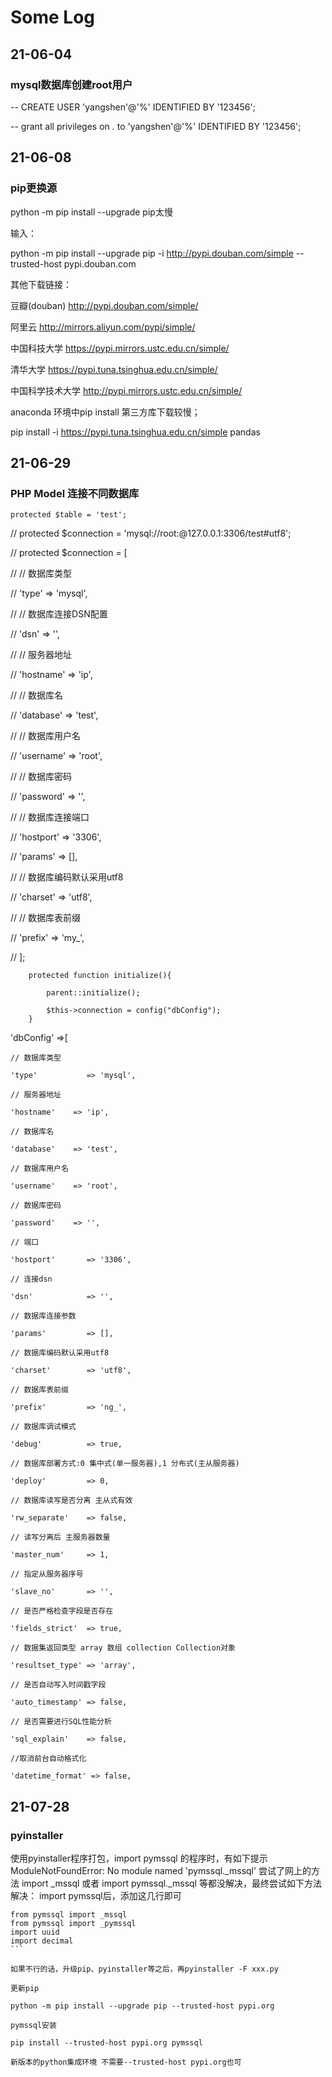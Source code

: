 # Some Log

## 21-06-04  
### mysql数据库创建root用户
-- CREATE USER 'yangshen'@'%' IDENTIFIED BY '123456';  

-- grant all privileges on *.* to 'yangshen'@'%' IDENTIFIED BY '123456';

## 21-06-08
###  pip更换源
python -m pip install --upgrade pip太慢

输入：

python -m pip install --upgrade pip  -i http://pypi.douban.com/simple --trusted-host pypi.douban.com

其他下载链接：

豆瓣(douban) http://pypi.douban.com/simple/

阿里云 http://mirrors.aliyun.com/pypi/simple/

中国科技大学 https://pypi.mirrors.ustc.edu.cn/simple/

清华大学 https://pypi.tuna.tsinghua.edu.cn/simple/

中国科学技术大学 http://pypi.mirrors.ustc.edu.cn/simple/

anaconda 环境中pip install 第三方库下载较慢；

pip install -i https://pypi.tuna.tsinghua.edu.cn/simple pandas

## 21-06-29
### PHP Model 连接不同数据库
    protected $table = 'test';

//    protected $connection = 'mysql://root:@127.0.0.1:3306/test#utf8';

//    protected $connection = [

//        // 数据库类型

//        'type'        => 'mysql',

//        // 数据库连接DSN配置

//        'dsn'         => '',

//        // 服务器地址

//        'hostname'    => 'ip',

//        // 数据库名

//        'database'    => 'test',

//        // 数据库用户名

//        'username'    => 'root',

//        // 数据库密码

//        'password'    => '',

//        // 数据库连接端口

//        'hostport'    => '3306',

//        'params'      => [],

//        // 数据库编码默认采用utf8

//        'charset'     => 'utf8',

//        // 数据库表前缀

//        'prefix'      => 'my_',

//    ];

```
    protected function initialize(){

        parent::initialize();

        $this->connection = config("dbConfig");
    }
```
'dbConfig' =>[

    // 数据库类型

    'type'           => 'mysql',

    // 服务器地址

    'hostname'    => 'ip',

    // 数据库名

    'database'    => 'test',

    // 数据库用户名

    'username'    => 'root',

    // 数据库密码

    'password'    => '',
 
    // 端口

    'hostport'       => '3306',
 
    // 连接dsn
  
    'dsn'            => '',
   
    // 数据库连接参数
  
    'params'         => [],
 
    // 数据库编码默认采用utf8
  
    'charset'        => 'utf8',
   
    // 数据库表前缀
   
    'prefix'         => 'ng_',
   
    // 数据库调试模式
   
    'debug'          => true,
   
    // 数据库部署方式:0 集中式(单一服务器),1 分布式(主从服务器)
   
    'deploy'         => 0,
   
    // 数据库读写是否分离 主从式有效
   
    'rw_separate'    => false,
   
    // 读写分离后 主服务器数量
   
    'master_num'     => 1,
   
    // 指定从服务器序号
   
    'slave_no'       => '',
   
    // 是否严格检查字段是否存在
   
    'fields_strict'  => true,
   
    // 数据集返回类型 array 数组 collection Collection对象
   
    'resultset_type' => 'array',
   
    // 是否自动写入时间戳字段
   
    'auto_timestamp' => false,
   
    // 是否需要进行SQL性能分析
   
    'sql_explain'    => false,
   
    //取消前台自动格式化
   
    'datetime_format' => false,



## 21-07-28
### pyinstaller
使用pyinstaller程序打包，import pymssql 的程序时，有如下提示ModuleNotFoundError: No module named 'pymssql._mssql'
尝试了网上的方法 import _mssql 或者 import pymssql._mssql 等都没解决，最终尝试如下方法解决：
import pymssql后，添加这几行即可
````
from pymssql import _mssql
from pymssql import _pymssql
import uuid
import decimal
```

如果不行的话，升级pip、pyinstaller等之后，再pyinstaller -F xxx.py

更新pip

python -m pip install --upgrade pip --trusted-host pypi.org

pymssql安装

pip install --trusted-host pypi.org pymssql

新版本的python集成环境 不需要--trusted-host pypi.org也可
